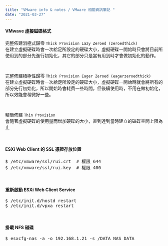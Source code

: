 ```yaml
---
title: "VMware info & notes / VMware 相關資訊筆記 "
date: "2021-03-27"
---
```


#### VMwave 虛擬磁碟格式

完整佈建消極式歸零 `Thick Provision Lazy Zeroed (zeroedthick)`  
在建立虛擬硬碟時會一次給足所設定的硬碟大小，虛擬硬碟一開始時只會將目前所使用到的部分先進行初始化，其它的部分只是當有用到時才會做初始化的動作。  

</br>

完整佈建積極性歸零 `Thick Provision Eager Zeroed (eagerzeroedthick)`  
在建立虛擬硬碟時會一次給足所設定的硬碟大小，虛擬硬碟一開始時就會將所有的部分先行初始化，所以開始時會耗費一些時間，但後續使用時，不用在做初始化，所以效能會稍微好一些。  

</br>

精簡佈建 `Thin Provision`  
會隨著虛擬硬碟的使用量而增加硬碟的大小，直到達到當時建立的磁碟空間上限為止  

</br>

#### ESXi Web Client 的 SSL 憑證存放位置

<pre class="shell">
<span class="shell-prompt">$</span> <kbd>/etc/vmware/ssl/rui.crt</kbd>  # 權限 644
<span class="shell-prompt">$</span> <kbd>/etc/vmware/ssl/rui.key </kbd> # 權限 400
</pre>

</br>


#### 重新啟動 ESXi Web Client Service

<pre class="shell">
<span class="shell-prompt">$</span> <kbd>/etc/init.d/hostd restart</kbd>
<span class="shell-prompt">$</span> <kbd>/etc/init.d/vpxa restart</kbd>
</pre>

</br>

#### 掛載 NFS 磁碟

<pre class="shell">
<span class="shell-prompt">$</span> <kbd>esxcfg-nas -a -o 192.168.1.21 -s /DATA NAS_DATA</kbd>
</pre>



